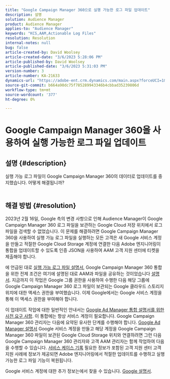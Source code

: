 ```yaml
---
title: "Google Campaign Manager 360으로 실행 가능한 로그 파일 업데이트"
description: 설명
solution: Audience Manager
product: Audience Manager
applies-to: "Audience Manager"
keywords: "KCS,AAM,Actionable Log Files"
resolution: Resolution
internal-notes: null
bug: false
article-created-by: David Woolsey
article-created-date: "3/6/2023 5:28:06 PM"
article-published-by: David Woolsey
article-published-date: "3/6/2023 5:31:03 PM"
version-number: 3
article-number: KA-21633
dynamics-url: "https://adobe-ent.crm.dynamics.com/main.aspx?forceUCI=1&pagetype=entityrecord&etn=knowledgearticle&id=6197583c-44bc-ed11-83fe-6045bd006e5a"
source-git-commit: b664a90dc75f785289943346b4cbbad35239806d
workflow-type: tm+mt
source-wordcount: '377'
ht-degree: 0%

---
```


# Google Campaign Manager 360을 사용하여 실행 가능한 로그 파일 업데이트

## 설명 {#description}

실행 가능 로그 파일이 Google Campaign Manager 360의 데이터로 업데이트를 중지했습니다. 어떻게 해결됩니까?
<br> 

## 해결 방법 {#resolution}


2023년 2월 16일, Google 측의 변경 사항으로 인해 Audience Manager이 Google Campaign Manager 360 로그 파일을 보관하는 Google Cloud 저장 위치에서 로그 파일을 검색할 수 없었습니다. 이 문제를 해결하려면 Google Campaign Manager 360을 사용하여 실행 가능 로그 파일을 실행하는 모든 고객은 새 Google 서비스 계정을 만들고 적절한 Google Cloud Storage 계정에 연결한 다음 Adobe 엔지니어링이 통합을 업데이트할 수 있도록 인증 JSON을 사용하여 AAM 고객 지원 센터에 티켓을 제출해야 합니다.

에 언급된 대로 [실행 가능 로그 파일 설명서](https://experienceleague.adobe.com/docs/audience-manager/user-guide/implementation-integration-guides/media-data-integration/actionable-log-files.html?lang=en), Google Campaign Manager 360 통합을 위한 전제 조건은 여기에 설명된 대로 AAM과 파일을 공유하는 것이었습니다 [설명서](https://experienceleague.adobe.com/docs/audience-manager/user-guide/reporting/audience-optimization-reports/audience-optimization-advertisers/import-dcm.html?lang=en). 지금까지 이 작업은 Google 그룹 권한을 사용하여 수행한 다음 해당 그룹에 Google Campaign Manager 360 로그 파일이 보관되는 Google 클라우드 스토리지 위치에 대한 액세스 권한을 부여했습니다. 이제 Google에서는 Google 서비스 계정을 통해 이 액세스 권한을 부여해야 합니다.

이 업데이트 작업에 대한 일반적인 안내서는 [Google Ad Manager 통합 설명서를 위한 사전 요구 사항](https://experienceleague.adobe.com/docs/audience-manager/user-guide/reporting/audience-optimization-reports/audience-optimization-publishers/import-dfp.html?lang=en). 이 통합에는 항상 서비스 계정이 필요합니다. Google Campaign Manager 360 관리자는 다음에 요약된 유사한 단계를 수행해야 합니다. [Google Ad Manager 설명서](https://experienceleague.adobe.com/docs/audience-manager/user-guide/reporting/audience-optimization-reports/audience-optimization-publishers/import-dfp.html?lang=en) Google 서비스 계정을 만들고 해당 계정을 Google Campaign Manager 360 파일이 보관된 Google Cloud Storage 위치와 연결하려면 그런 다음 Google Campaign Manager 360 관리자와 고객 AAM 관리자는 함께 작업하여 다음을 수행할 수 있습니다. [서비스 케이스 기록](https://experienceleague.adobe.com/docs/customer-one/using/home.html) 필요한 정보가 포함된 고객 지원 센터 고객 지원 사례에 정보가 제공되면 Adobe 엔지니어링에서 적절한 업데이트를 수행하고 실행 가능한 로그 파일 기능이 복원됩니다.

Google 서비스 계정에 대한 추가 정보는에서 찾을 수 있습니다. [Google 설명서](https://cloud.google.com/iam/docs/service-accounts-create#creating_a_service_account).
